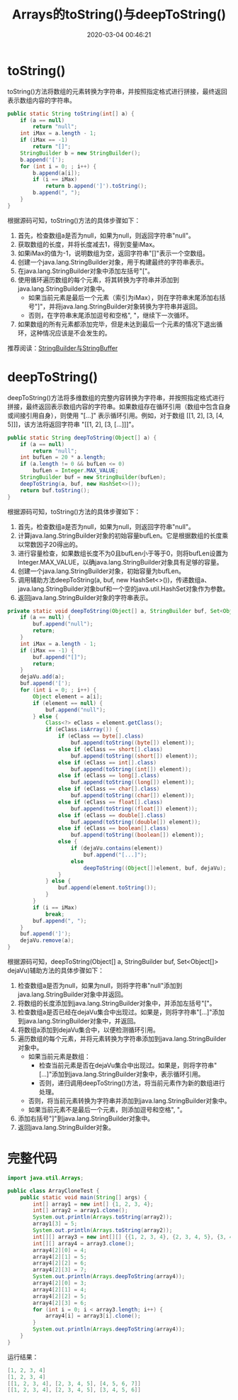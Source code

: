 ﻿---
title: Arrays的toString()与deepToString()
date: 2020-03-04 00:46:21
summary: 本文分享java.util.Arrays的toString()与deepToString()。
tags:
- Java
categories:
- Java
---

# toString()

toString()方法将数组的元素转换为字符串，并按照指定格式进行拼接，最终返回表示数组内容的字符串。

```java
public static String toString(int[] a) {
    if (a == null)
        return "null";
    int iMax = a.length - 1;
    if (iMax == -1)
        return "[]";
    StringBuilder b = new StringBuilder();
    b.append('[');
    for (int i = 0; ; i++) {
        b.append(a[i]);
        if (i == iMax)
            return b.append(']').toString();
        b.append(", ");
    }
}
```

根据源码可知，toString()方法的具体步骤如下：
1. 首先，检查数组a是否为null，如果为null，则返回字符串"null"。
2. 获取数组的长度，并将长度减去1，得到变量iMax。
3. 如果iMax的值为-1，说明数组为空，返回字符串"[]"表示一个空数组。
4. 创建一个java.lang.StringBuilder对象，用于构建最终的字符串表示。
5. 在java.lang.StringBuilder对象中添加左括号"["。
6. 使用循环遍历数组的每个元素，将其转换为字符串并添加到java.lang.StringBuilder对象中。
    - 如果当前元素是最后一个元素（索引为iMax），则在字符串末尾添加右括号"]"，并将java.lang.StringBuilder对象转换为字符串并返回。
    - 否则，在字符串末尾添加逗号和空格", "，继续下一次循环。
7. 如果数组的所有元素都添加完毕，但是未达到最后一个元素的情况下退出循环，这种情况应该是不会发生的。

推荐阅读：[StringBuilder与StringBuffer](https://blankspace.blog.csdn.net/article/details/129968838)

# deepToString()

deepToString()方法将多维数组的完整内容转换为字符串，并按照指定格式进行拼接，最终返回表示数组内容的字符串。如果数组存在循环引用（数组中包含自身或间接引用自身），则使用 "[...]" 表示循环引用。例如，对于数组 [[1, 2], [3, [4, 5]]]，该方法将返回字符串 "[[1, 2], [3, [...]]]"。

```java
public static String deepToString(Object[] a) {
    if (a == null)
        return "null";
    int bufLen = 20 * a.length;
    if (a.length != 0 && bufLen <= 0)
        bufLen = Integer.MAX_VALUE;
    StringBuilder buf = new StringBuilder(bufLen);
    deepToString(a, buf, new HashSet<>());
    return buf.toString();
}
```

根据源码可知，toString()方法的具体步骤如下：

1. 首先，检查数组a是否为null，如果为null，则返回字符串"null"。
2. 计算java.lang.StringBuilder对象的初始容量bufLen。它是根据数组的长度乘以常数因子20得出的。
3. 进行容量检查，如果数组长度不为0且bufLen小于等于0，则将bufLen设置为Integer.MAX_VALUE，以确java.lang.StringBuilder对象具有足够的容量。
4. 创建一个java.lang.StringBuilder对象，初始容量为bufLen。
5. 调用辅助方法deepToString(a, buf, new HashSet<>())，传递数组a、java.lang.StringBuilder对象buf和一个空的java.util.HashSet对象作为参数。
6. 返回java.lang.StringBuilder对象的字符串表示。

```java
private static void deepToString(Object[] a, StringBuilder buf, Set<Object[]> dejaVu) {
    if (a == null) {
        buf.append("null");
        return;
    }
    int iMax = a.length - 1;
    if (iMax == -1) {
        buf.append("[]");
        return;
    }
    dejaVu.add(a);
    buf.append('[');
    for (int i = 0; ; i++) {
        Object element = a[i];
        if (element == null) {
            buf.append("null");
        } else {
            Class<?> eClass = element.getClass();
            if (eClass.isArray()) {
                if (eClass == byte[].class)
                    buf.append(toString((byte[]) element));
                else if (eClass == short[].class)
                    buf.append(toString((short[]) element));
                else if (eClass == int[].class)
                    buf.append(toString((int[]) element));
                else if (eClass == long[].class)
                    buf.append(toString((long[]) element));
                else if (eClass == char[].class)
                    buf.append(toString((char[]) element));
                else if (eClass == float[].class)
                    buf.append(toString((float[]) element));
                else if (eClass == double[].class)
                    buf.append(toString((double[]) element));
                else if (eClass == boolean[].class)
                    buf.append(toString((boolean[]) element));
                else {
                    if (dejaVu.contains(element))
                        buf.append("[...]");
                    else
                        deepToString((Object[])element, buf, dejaVu);
                }
            } else {
                buf.append(element.toString());
            }
        }
        if (i == iMax)
            break;
        buf.append(", ");
    }
    buf.append(']');
    dejaVu.remove(a);
}
```

根据源码可知，deepToString(Object[] a, StringBuilder buf, Set<Object[]> dejaVu)辅助方法的具体步骤如下：
1. 检查数组a是否为null，如果为null，则将字符串"null"添加到java.lang.StringBuilder对象中并返回。
2. 将数组的长度添加到java.lang.StringBuilder对象中，并添加左括号"["。
3. 检查数组a是否已经在dejaVu集合中出现过。如果是，则将字符串"[...]"添加到java.lang.StringBuilder对象中，并返回。
4. 将数组a添加到dejaVu集合中，以便检测循环引用。
5. 遍历数组的每个元素，并将元素转换为字符串添加到java.lang.StringBuilder对象中。
    - 如果当前元素是数组：
        - 检查当前元素是否在dejaVu集合中出现过。如果是，则将字符串"[...]"添加到java.lang.StringBuilder对象中，表示循环引用。
        - 否则，递归调用deepToString()方法，将当前元素作为新的数组进行处理。
    - 否则，将当前元素转换为字符串并添加到java.lang.StringBuilder对象中。
    - 如果当前元素不是最后一个元素，则添加逗号和空格", "。
6. 添加右括号"]"到java.lang.StringBuilder对象中。
7. 返回java.lang.StringBuilder对象。

# 完整代码

```java
import java.util.Arrays;

public class ArrayCloneTest {
    public static void main(String[] args) {
        int[] array1 = new int[] {1, 2, 3, 4};
        int[] array2 = array1.clone();
        System.out.println(Arrays.toString(array2));
        array1[3] = 5;
        System.out.println(Arrays.toString(array2));
        int[][] array3 = new int[][] {{1, 2, 3, 4}, {2, 3, 4, 5}, {3, 4, 5, 6}};
        int[][] array4 = array3.clone();
        array4[2][0] = 4;
        array4[2][1] = 5;
        array4[2][2] = 6;
        array4[2][3] = 7;
        System.out.println(Arrays.deepToString(array4));
        array4[2][0] = 3;
        array4[2][1] = 4;
        array4[2][2] = 5;
        array4[2][3] = 6;
        for (int i = 0; i < array3.length; i++) {
            array4[i] = array3[i].clone();
        }
        System.out.println(Arrays.deepToString(array4));
    }
}
```

运行结果：

```java
[1, 2, 3, 4]
[1, 2, 3, 4]
[[1, 2, 3, 4], [2, 3, 4, 5], [4, 5, 6, 7]]
[[1, 2, 3, 4], [2, 3, 4, 5], [3, 4, 5, 6]]
```
